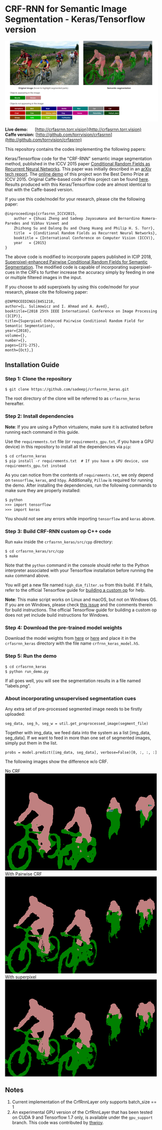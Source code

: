 # CRF-RNN for Semantic Image Segmentation - Keras/Tensorflow version
![sample](sample.png)

<b>Live demo:</b> &nbsp;&nbsp;&nbsp;&nbsp; [http://crfasrnn.torr.vision](http://crfasrnn.torr.vision) <br/>
<b>Caffe version:</b> [http://github.com/torrvision/crfasrnn](http://github.com/torrvision/crfasrnn)<br/>

This repository contains the codes implementing the following papers:

Keras/Tensorflow code for the "CRF-RNN" semantic image segmentation method, published in the ICCV 2015 paper [Conditional Random Fields as Recurrent Neural Networks](http://www.robots.ox.ac.uk/~szheng/papers/CRFasRNN.pdf). This paper was initially described in an [arXiv tech report](http://arxiv.org/abs/1502.03240). The [online demo](http://crfasrnn.torr.vision) of this project won the Best Demo Prize at ICCV 2015. Original Caffe-based code of this project can be found [here](https://github.com/torrvision/crfasrnn). Results produced with this Keras/Tensorflow code are almost identical to that with the Caffe-based version.

If you use this code/model for your research, please cite the following paper:  
```
@inproceedings{crfasrnn_ICCV2015,
    author = {Shuai Zheng and Sadeep Jayasumana and Bernardino Romera-Paredes and Vibhav Vineet and
    Zhizhong Su and Dalong Du and Chang Huang and Philip H. S. Torr},
    title  = {Conditional Random Fields as Recurrent Neural Networks},
    booktitle = {International Conference on Computer Vision (ICCV)},
    year   = {2015}
}
```

The above code is modified to incorporate papers published in ICIP 2018, [Superpixel-enhanced Pairwise Conditional Random Fields for Semantic Segmentation](https://arxiv.org/abs/1805.11737). The modified code is capable of incorporating superpixel-cues in the CRFs to further increase the accuracy simply by feeding in one or multiple filtered images in the input. 

If you choose to add superpixels by using this code/model for your research, please cite the following paper:  
```
@INPROCEEDINGS{8451218,
author={L. Sulimowicz and I. Ahmad and A. Aved},
booktitle={2018 25th IEEE International Conference on Image Processing (ICIP)},
title={Superpixel-Enhanced Pairwise Conditional Random Field for Semantic Segmentation},
year={2018},
volume={},
number={},
pages={271-275},
month={Oct},}
```



## Installation Guide

### Step 1: Clone the repository
```
$ git clone https://github.com/sadeepj/crfasrnn_keras.git
```
The root directory of the clone will be referred to as `crfasrnn_keras` hereafter.

### Step 2: Install dependencies

**Note**: If you are using a Python virtualenv, make sure it is activated before running each command in this guide.

Use the `requirements.txt` file (or `requirements_gpu.txt`, if you have a GPU device) in this repository to install all the dependencies via `pip`:
```
$ cd crfasrnn_keras
$ pip install -r requirements.txt  # If you have a GPU device, use requirements_gpu.txt instead
```
As you can notice from the contents of `requirements.txt`, we only depend on `tensorflow`, `keras`, and `h5py`. Additionally, `Pillow` is required for running the demo.
After installing the dependencies, run the following commands to make sure they are properly installed:
```
$ python
>>> import tensorflow
>>> import keras
```
You should not see any errors while importing `tensorflow` and `keras` above.

### Step 3: Build CRF-RNN custom op C++ code

Run `make` inside the `crfasrnn_keras/src/cpp` directory:
```
$ cd crfasrnn_keras/src/cpp
$ make
``` 
Note that the `python` command in the console should refer to the Python interpreter associated with your Tensorflow installation before running the `make` command above.

You will get a new file named `high_dim_filter.so` from this build. If it fails, refer to the official Tensorflow guide for [building a custom op](https://www.tensorflow.org/extend/adding_an_op#build_the_op_library) for help.

**Note**: This make script works on Linux and macOS, but not on Windows OS. If you are on Windows, please check [this issue](https://github.com/tensorflow/models/issues/1103) and the comments therein for build instructions. The official Tensorflow guide for building a custom op does not yet include build instructions for Windows.

### Step 4: Download the pre-trained model weights

Download the model weights from [here](https://goo.gl/ciEYZi) or [here](https://github.com/sadeepj/crfasrnn_keras/releases/download/v1.0/crfrnn_keras_model.h5) and place it in the `crfasrnn_keras` directory with the file name `crfrnn_keras_model.h5`.

### Step 5: Run the demo
```
$ cd crfasrnn_keras
$ python run_demo.py
```
If all goes well, you will see the segmentation results in a file named "labels.png".

### About incorporating unsupervised segmentation cues 
Any extra set of pre-processed segmented image needs to be firstly uploaded:
```
seg_data, seg_h, seg_w = util.get_preprocessed_image(segment_file)
```
Together with img_data, we feed data into the system as a list [img_data, seg_data]. If we want to feed in more than one set of segmented images, simply put them in the list.
```
probs = model.predict([img_data, seg_data], verbose=False)[0, :, :, :]
```
The following images show the difference w/o CRF.

No CRF![No CRF](labels_before_crf.png)
With Pairwise CRF![With Pairwise CRF](labels1.png)
With superpixel![With superpixel](labels.png)


## Notes
1. Current implementation of the CrfRnnLayer only supports batch_size == 1
2. An experimental GPU version of the CrfRnnLayer that has been tested on CUDA 9 and Tensorflow 1.7 only, is available under the `gpu_support` branch. This code was contributed by [thwjoy](https://github.com/thwjoy).
